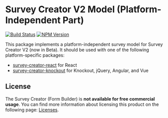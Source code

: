 # Survey Creator V2 Model (Platform-Independent Part)

[![Build Status](https://dev.azure.com/SurveyJS/SurveyJS%20Integration%20Tests/_apis/build/status/SurveyJS%20Creator?branchName=master)](https://dev.azure.com/SurveyJS/SurveyJS%20Integration%20Tests/_build/latest?definitionId=8&branchName=master)
<a href="https://www.npmjs.com/package/survey-creator"><img alt="NPM Version" src="https://img.shields.io/npm/v/survey-creator.svg" data-canonical-src="https://img.shields.io/npm/v/survey-creator.svg" style="max-width:100%;"></a>

This package implements a platform-independent survey model for Survey Creator V2 (now in Beta). It should be used with one of the following platform-specific packages:

- [survey-creator-react](../survey-creator-react) for React
- [survey-creator-knockout](../survey-creator-knockout) for Knockout, jQuery, Angular, and Vue

## License

The Survey Creator (Form Builder) is **not available for free commercial usage**. You can find more information about licensing this product on the following page: [Licenses](http://surveyjs.io/Licenses).